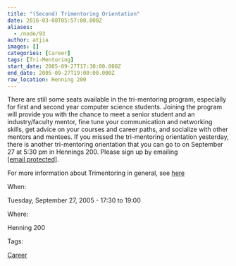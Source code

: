 ```yaml
---
title: "(Second) Trimentoring Orientation"
date: 2016-03-08T05:57:00.000Z
aliases:
  - /node/93
author: atjia
images: []
categories: [Career]
tags: [Tri-Mentoring]
start_date: 2005-09-27T17:30:00.000Z
end_date: 2005-09-27T19:00:00.000Z
raw_location: Henning 200
---
```


There are still some seats available in the tri-mentoring program, especially for first and second year computer science students. Joining the program will provide you with the chance to meet a senior student and an industry/faculty mentor, fine tune your communication and networking skills, get advice on your courses and career paths, and socialize with other mentors and mentees. If you missed the tri-mentoring orientation yesterday, there is another tri-mentoring orientation that you can go to on September 27 at 5:30 pm in Hennings 200. Please sign up by emailing [\[email protected\]](/cdn-cgi/l/email-protection#c9a4a7ae89aabae7bcabaae7aaa8).

For more information about Trimentoring in general, see [here](/node/47)

When: 

Tuesday, September 27, 2005 - 17:30 to 19:00

Where: 

Henning 200

Tags: 

[Career](/career)
